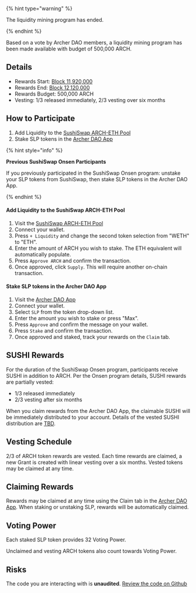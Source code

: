 
{% hint type="warning" %}

The liquidity mining program has ended.

{% endhint %}

Based on a vote by Archer DAO members, a liquidity mining program has been made available with budget of 500,000 ARCH.

## Details

* Rewards Start: [Block 11,920,000](https://etherscan.io/block/countdown/11920000)
* Rewards End: [Block 12,120,000](https://etherscan.io/block/countdown/12120000)
* Rewards Budget: 500,000 ARCH
* Vesting: 1/3 released immediately, 2/3 vesting over six months

## How to Participate

1. Add Liquidity to the [SushiSwap ARCH-ETH Pool](https://app.sushi.com/pair/0x4441eb3076f828d5176f4fe74d7c775542dae106)
2. Stake SLP tokens in the [Archer DAO App](http://app.archerdao.io/)

{% hint style="info" %}

**Previous SushiSwap Onsen Participants**

If you previously participated in the SushiSwap Onsen program: unstake your SLP tokens from SushiSwap, then stake SLP tokens in the Archer DAO App.

{% endhint %}

#### Add Liquidity to the SushiSwap ARCH-ETH Pool

1. Visit the [SushiSwap ARCH-ETH Pool](https://app.sushi.com/pair/0x4441eb3076f828d5176f4fe74d7c775542dae106)
2. Connect your wallet.
3. Press `+ Liquidity` and change the second token selection from "WETH" to "ETH".
4. Enter the amount of ARCH you wish to stake. The ETH equivalent will automatically populate.
5. Press `Approve ARCH` and confirm the transaction.
6. Once approved, click `Supply`. This will require another on-chain transaction.

#### Stake SLP tokens in the Archer DAO App

1. Visit the [Archer DAO App](http://app.archerdao.io/)
2. Connect your wallet.
3. Select `SLP` from the token drop-down list.
4. Enter the amount you wish to stake or press "Max".
5. Press `Approve` and confirm the message on your wallet.
6. Press `Stake` and confirm the transaction.
7. Once approved and staked, track your rewards on the `Claim` tab.

## SUSHI Rewards

For the duration of the SushiSwap Onsen program, participants receive SUSHI in addition to ARCH. Per the Onsen program details, SUSHI rewards are partially vested:
* 1/3 released immediately
* 2/3 vesting after six months

When you claim rewards from the Archer DAO App, the claimable SUSHI will be immediately distributed to your account. Details of the vested SUSHI distribution are [TBD](https://docs.sushiswap.fi/faq#vesting).

## Vesting Schedule

2/3 of ARCH token rewards are vested. Each time rewards are claimed, a new Grant is created with linear vesting over a six months. Vested tokens may be claimed at any time.

## Claiming Rewards

Rewards may be claimed at any time using the Claim tab in the [Archer DAO App](http://app.archerdao.io/). When staking or unstaking SLP, rewards will be automatically claimed.

## Voting Power

Each staked SLP token provides 32 Voting Power.

Unclaimed and vesting ARCH tokens also count towards Voting Power.

## Risks

The code you are interacting with is **unaudited**. [Review the code on Github](https://github.com/archerdao/governance)
